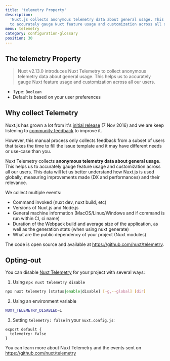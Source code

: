 ```yaml
---
title: 'telemetry Property'
description:
  'Nuxt.js collects anonymous telemetry data about general usage. This helps us
  to accurately gauge Nuxt feature usage and customization across all our users.'
menu: telemetry
category: configuration-glossary
position: 30
---
```


## The telemetry Property

> Nuxt v2.13.0 introduces Nuxt Telemetry to collect anonymous telemetry data
> about general usage. This helps us to accurately gauge Nuxt feature usage and
> customization across all our users.

- Type: `Boolean`
- Default is based on your user preferences

## Why collect Telemetry

Nuxt.js has grown a lot from it's
[initial release](https://github.com/nuxt/nuxt.js/releases/tag/v0.2.0) (7
Nov 2016) and we are keep listening to
[community feedback](https://github.com/nuxt/nuxt.js/issues) to improve it.

However, this manual process only collects feedback from a subset of users that
takes the time to fill the issue template and it may have different needs or
use-case than you.

Nuxt Telemetry collects **anonymous telemetry data about general usage**. This
helps us to accurately gauge feature usage and customization across all our
users. This data will let us better understand how Nuxt.js is used globally,
measuring improvements made (DX and performances) and their relevance.

We collect multiple events:

- Command invoked (nuxt dev, nuxt build, etc)
- Versions of Nuxt.js and Node.js
- General machine information (MacOS/Linux/Windows and if command is run within
  CI, ci name)
- Duration of the Webpack build and average size of the application, as well as
  the generation stats (when using nuxt generate)
- What are the public dependency of your project (Nuxt modules)

The code is open source and available at https://github.com/nuxt/telemetry.

## Opting-out

You can disable [Nuxt Telemetry](https://github.com/nuxt/telemetry) for your
project with several ways:

1. Using `npx nuxt telemetry disable`

```bash
npx nuxt telemetry [status|enable|disable] [-g,--global] [dir]
```

2. Using an environment variable

```bash
NUXT_TELEMETRY_DISABLED=1
```

3. Setting `telemetry: false` in your `nuxt.config.js`:

```js{}[nuxt.config.js]
export default {
  telemetry: false
}
```

You can learn more about Nuxt Telemetry and the events sent on
https://github.com/nuxt/telemetry
